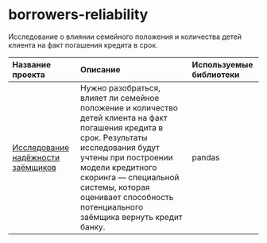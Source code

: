 # borrowers-reliability
Исследование о влиянии семейного положения и количества детей клиента на факт погашения кредита в срок.


| Название проекта            | Описание         | Используемые библиотеки                     |
| :-------------------- | :--------------------- |:---------------------------|
|[Исследование надёжности заёмщиков](https://github.com/VH135/borrowers-reliability/blob/main/borrowers'_relialability.ipynb "Исследование надёжности заёмщиков") | Нужно разобраться, влияет ли семейное положение и количество детей клиента на факт погашения кредита в срок. Результаты исследования будут учтены при построении модели кредитного скоринга — специальной системы, которая оценивает способность потенциального заёмщика вернуть кредит банку. | pandas |
